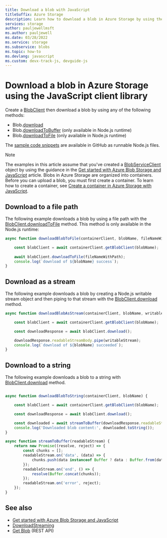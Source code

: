 ```yaml
---
title: Download a blob with JavaScript
titleSuffix: Azure Storage
description: Learn how to download a blob in Azure Storage by using the JavaScript client library.
services: storage
author: pauljewellmsft
ms.author: pauljewell
ms.date: 03/28/2022
ms.service: storage
ms.subservice: blobs
ms.topic: how-to
ms.devlang: javascript
ms.custom: devx-track-js, devguide-js
---
```


# Download a blob in Azure Storage using the JavaScript client library

Create a [BlobClient](storage-blob-javascript-get-started.md#create-a-blobclient-object) then download a blob by using any of the following methods:

- Blob.[download](/javascript/api/@azure/storage-blob/blobclient#@azure-storage-blob-blobclient-download)
- Blob.[downloadToBuffer](/javascript/api/@azure/storage-blob/blobclient#@azure-storage-blob-blobclient-downloadtobuffer-1) (only available in Node.js runtime)
- Blob.[downloadToFile](/javascript/api/@azure/storage-blob/blobclient#@azure-storage-blob-blobclient-downloadtofile) (only available in Node.js runtime)

The [sample code snippets](https://github.com/Azure-Samples/AzureStorageSnippets/tree/master/blobs/howto/JavaScript/NodeJS-v12/dev-guide) are available in GitHub as runnable Node.js files.

> [!NOTE]
> The examples in this article assume that you've created a [BlobServiceClient](/javascript/api/@azure/storage-blob/blobserviceclient) object by using the guidance in the [Get started with Azure Blob Storage and JavaScript](storage-blob-javascript-get-started.md) article. Blobs in Azure Storage are organized into containers. Before you can upload a blob, you must first create a container. To learn how to create a container, see [Create a container in Azure Storage with JavaScript](storage-blob-container-create.md). 
 
## Download to a file path

The following example downloads a blob by using a file path with the [BlobClient.downloadToFile](/javascript/api/@azure/storage-blob/blobclient#@azure-storage-blob-blobclient-downloadtofile) method. This method is only available in the Node.js runtime:

```javascript
async function downloadBlobToFile(containerClient, blobName, fileNameWithPath) {

    const blobClient = await containerClient.getBlobClient(blobName);
    
    await blobClient.downloadToFile(fileNameWithPath);
    console.log(`download of ${blobName} success`);
}
```

## Download as a stream

The following example downloads a blob by creating a Node.js writable stream object and then piping to that stream with the [BlobClient.download](/javascript/api/@azure/storage-blob/blobclient#@azure-storage-blob-blobclient-download) method.

```javascript
async function downloadBlobAsStream(containerClient, blobName, writableStream) {

    const blobClient = await containerClient.getBlobClient(blobName);

    const downloadResponse = await blobClient.download();

    downloadResponse.readableStreamBody.pipe(writableStream);
    console.log(`download of ${blobName} succeeded`);
}
```

## Download to a string

The following example downloads a blob to a string with [BlobClient.download](/javascript/api/@azure/storage-blob/blobclient#@azure-storage-blob-blobclient-download) method.  

```javascript

async function downloadBlobToString(containerClient, blobName) {

    const blobClient = await containerClient.getBlobClient(blobName);

    const downloadResponse = await blobClient.download();

    const downloaded = await streamToBuffer(downloadResponse.readableStreamBody);
    console.log('Downloaded blob content:', downloaded.toString());
}

async function streamToBuffer(readableStream) {
    return new Promise((resolve, reject) => {
        const chunks = [];
        readableStream.on('data', (data) => {
            chunks.push(data instanceof Buffer ? data : Buffer.from(data));
        });
        readableStream.on('end', () => {
            resolve(Buffer.concat(chunks));
        });
        readableStream.on('error', reject);
    });
}
```

## See also

- [Get started with Azure Blob Storage and JavaScript](storage-blob-javascript-get-started.md)
- [DownloadStreaming]()
- [Get Blob](/rest/api/storageservices/get-blob) (REST API)
